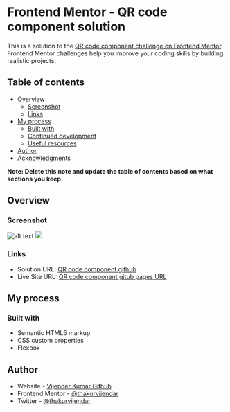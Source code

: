 # Frontend Mentor - QR code component solution

This is a solution to the [QR code component challenge on Frontend Mentor](https://www.frontendmentor.io/challenges/qr-code-component-iux_sIO_H). Frontend Mentor challenges help you improve your coding skills by building realistic projects. 

## Table of contents

- [Overview](#overview)
  - [Screenshot](#screenshot)
  - [Links](#links)
- [My process](#my-process)
  - [Built with](#built-with)  
  - [Continued development](#continued-development)
  - [Useful resources](#useful-resources)
- [Author](#author)
- [Acknowledgments](#acknowledgments)

**Note: Delete this note and update the table of contents based on what sections you keep.**

## Overview

### Screenshot
![alt text](<Screenshot 2024-01-19 at 1.50.46 PM.png>)
![](./screenshot.jpg)

### Links

- Solution URL: [QR code component github]([text]([text](https://github.com/thakurvijendar/qr-code-component)))
- Live Site URL: [QR code component gitub pages URL]([text](https://thakurvijendar.github.io/qr-code-component))

## My process

### Built with

- Semantic HTML5 markup
- CSS custom properties
- Flexbox

## Author

- Website - [Vijender Kumar Github]([text](https://github.com/thakurvijendar))
- Frontend Mentor - [@thakurvijendar]([text](https://www.frontendmentor.io/profile/thakurvijendar))
- Twitter - [@thakurvijendar]([text](https://twitter.com/thakurvijendar))
